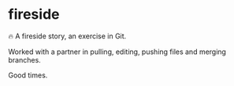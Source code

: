 # fireside
🔥 A fireside story, an exercise in Git.

Worked with a partner in pulling, editing, pushing files and merging branches.

Good times.
